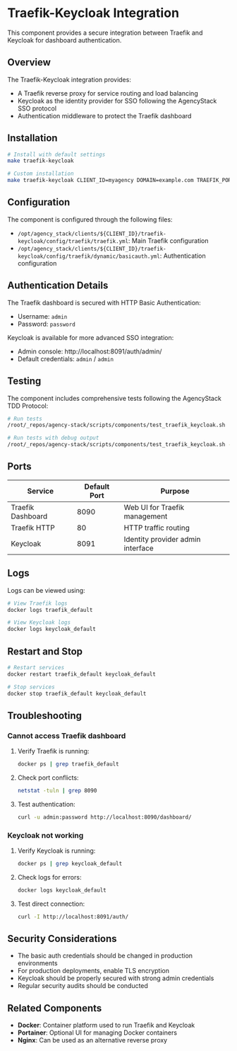 # Traefik-Keycloak Integration

This component provides a secure integration between Traefik and Keycloak for dashboard authentication.

## Overview

The Traefik-Keycloak integration provides:
- A Traefik reverse proxy for service routing and load balancing
- Keycloak as the identity provider for SSO following the AgencyStack SSO protocol
- Authentication middleware to protect the Traefik dashboard

## Installation

```bash
# Install with default settings
make traefik-keycloak

# Custom installation
make traefik-keycloak CLIENT_ID=myagency DOMAIN=example.com TRAEFIK_PORT=8090 KEYCLOAK_PORT=8091
```

## Configuration

The component is configured through the following files:
- `/opt/agency_stack/clients/${CLIENT_ID}/traefik-keycloak/config/traefik/traefik.yml`: Main Traefik configuration
- `/opt/agency_stack/clients/${CLIENT_ID}/traefik-keycloak/config/traefik/dynamic/basicauth.yml`: Authentication configuration

## Authentication Details

The Traefik dashboard is secured with HTTP Basic Authentication:
- Username: `admin`
- Password: `password`

Keycloak is available for more advanced SSO integration:
- Admin console: http://localhost:8091/auth/admin/
- Default credentials: `admin` / `admin`

## Testing

The component includes comprehensive tests following the AgencyStack TDD Protocol:

```bash
# Run tests
/root/_repos/agency-stack/scripts/components/test_traefik_keycloak.sh

# Run tests with debug output
/root/_repos/agency-stack/scripts/components/test_traefik_keycloak.sh --debug
```

## Ports

| Service | Default Port | Purpose |
|---------|--------------|---------|
| Traefik Dashboard | 8090 | Web UI for Traefik management |
| Traefik HTTP | 80 | HTTP traffic routing |
| Keycloak | 8091 | Identity provider admin interface |

## Logs

Logs can be viewed using:

```bash
# View Traefik logs
docker logs traefik_default

# View Keycloak logs
docker logs keycloak_default
```

## Restart and Stop

```bash
# Restart services
docker restart traefik_default keycloak_default

# Stop services
docker stop traefik_default keycloak_default
```

## Troubleshooting

### Cannot access Traefik dashboard

1. Verify Traefik is running:
   ```bash
   docker ps | grep traefik_default
   ```

2. Check port conflicts:
   ```bash
   netstat -tuln | grep 8090
   ```

3. Test authentication:
   ```bash
   curl -u admin:password http://localhost:8090/dashboard/
   ```

### Keycloak not working

1. Verify Keycloak is running:
   ```bash
   docker ps | grep keycloak_default
   ```

2. Check logs for errors:
   ```bash
   docker logs keycloak_default
   ```

3. Test direct connection:
   ```bash
   curl -I http://localhost:8091/auth/
   ```

## Security Considerations

- The basic auth credentials should be changed in production environments
- For production deployments, enable TLS encryption
- Keycloak should be properly secured with strong admin credentials
- Regular security audits should be conducted

## Related Components

- **Docker**: Container platform used to run Traefik and Keycloak
- **Portainer**: Optional UI for managing Docker containers
- **Nginx**: Can be used as an alternative reverse proxy
